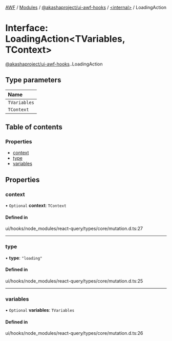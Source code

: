 [AWF](../README.md) / [Modules](../modules.md) / [@akashaproject/ui-awf-hooks](../modules/akashaproject_ui_awf_hooks.md) / [<internal\>](../modules/akashaproject_ui_awf_hooks._internal_.md) / LoadingAction

# Interface: LoadingAction<TVariables, TContext\>

[@akashaproject/ui-awf-hooks](../modules/akashaproject_ui_awf_hooks.md).[<internal>](../modules/akashaproject_ui_awf_hooks._internal_.md).LoadingAction

## Type parameters

| Name |
| :------ |
| `TVariables` |
| `TContext` |

## Table of contents

### Properties

- [context](akashaproject_ui_awf_hooks._internal_.LoadingAction.md#context)
- [type](akashaproject_ui_awf_hooks._internal_.LoadingAction.md#type)
- [variables](akashaproject_ui_awf_hooks._internal_.LoadingAction.md#variables)

## Properties

### context

• `Optional` **context**: `TContext`

#### Defined in

ui/hooks/node_modules/react-query/types/core/mutation.d.ts:27

___

### type

• **type**: ``"loading"``

#### Defined in

ui/hooks/node_modules/react-query/types/core/mutation.d.ts:25

___

### variables

• `Optional` **variables**: `TVariables`

#### Defined in

ui/hooks/node_modules/react-query/types/core/mutation.d.ts:26
